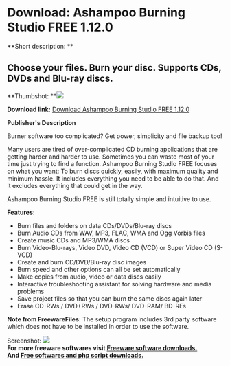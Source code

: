 # Download: Ashampoo Burning Studio FREE 1.12.0

**Short description: **

## Choose your files. Burn your disc. Supports CDs, DVDs and Blu-ray discs.

  
**Thumbshot: **![](http://www.freewarefiles.com/screenshot/ashampooburnstdfree1_md.jpg)   
  
**Download link:** [Download Ashampoo Burning Studio FREE 1.12.0](http://freesoftwares.boysofts.com/Ashampoo-Burning-Studio-FREE_program_41028.html)  
  

**Publisher's Description**  
  

Burner software too complicated? Get power, simplicity and file backup too!

Many users are tired of over-complicated CD burning applications that are
getting harder and harder to use. Sometimes you can waste most of your time
just trying to find a function. Ashampoo Burning Studio FREE focuses on what
you want: To burn discs quickly, easily, with maximum quality and minimum
hassle. It includes everything you need to be able to do that. And it excludes
everything that could get in the way.

Ashampoo Burning Studio FREE is still totally simple and intuitive to use.

**Features:**

  * Burn files and folders on data CDs/DVDs/Blu-ray discs 
  * Burn Audio CDs from WAV, MP3, FLAC, WMA and Ogg Vorbis files 
  * Create music CDs and MP3/WMA discs 
  * Burn Video-Blu-rays, Video DVD, Video CD (VCD) or Super Video CD (S-VCD) 
  * Create and burn CD/DVD/Blu-ray disc images 
  * Burn speed and other options can all be set automatically 
  * Make copies from audio, video or data discs easily 
  * Interactive troubleshooting assistant for solving hardware and media problems 
  * Save project files so that you can burn the same discs again later 
  * Erase CD-RWs / DVD+RWs / DVD-RWs/ DVD-RAM/ BD-REs 

**Note from FreewareFiles:** The setup program includes 3rd party software which does not have to be installed in order to use the software.

  
  
Screenshot:
![](http://www.freewarefiles.com/screenshot/ashampooburnstdfree1.jpg)  
**For more freeware softwares visit [Freeware software downloads.](http://freesoftwares.boysofts.com/)**   
**And [Free softwares and php script downloads.](http://www.boysofts.com/)**

